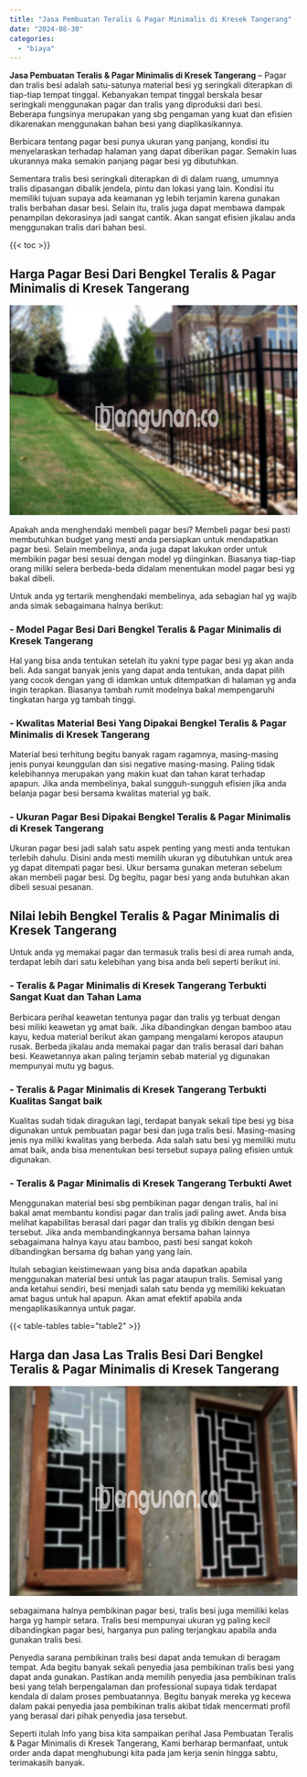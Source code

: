 ```yaml
---
title: "Jasa Pembuatan Teralis & Pagar Minimalis di Kresek Tangerang"
date: "2024-08-30"
categories: 
  - "biaya"
---
```


**Jasa Pembuatan Teralis & Pagar Minimalis di Kresek Tangerang** – Pagar dan tralis besi adalah satu-satunya material besi yg seringkali diterapkan di tiap-tiap tempat tinggal. Kebanyakan tempat tinggal berskala besar seringkali menggunakan pagar dan tralis yang diproduksi dari besi. Beberapa fungsinya merupakan yang sbg pengaman yang kuat dan efisien dikarenakan menggunakan bahan besi yang diaplikasikannya.

Berbicara tentang pagar besi punya ukuran yang panjang, kondisi itu menyelaraskan terhadap halaman yang dapat diberikan pagar. Semakin luas ukurannya maka semakin panjang pagar besi yg dibutuhkan.

Sementara tralis besi seringkali diterapkan di di dalam ruang, umumnya tralis dipasangan dibalik jendela, pintu dan lokasi yang lain. Kondisi itu memiliki tujuan supaya ada keamanan yg lebih terjamin karena gunakan tralis berbahan dasar besi. Selain itu, tralis juga dapat membawa dampak penampilan dekorasinya jadi sangat cantik. Akan sangat efisien jikalau anda menggunakan tralis dari bahan besi.

{{< toc >}}

## Harga Pagar Besi Dari Bengkel Teralis & Pagar Minimalis di Kresek Tangerang

![Jasa Pembuatan Teralis & Pagar Minimalis di Kresek Tangerang](/images/pagar-minimalis-murah-14.png)

Apakah anda menghendaki membeli pagar besi? Membeli pagar besi pasti membutuhkan budget yang mesti anda persiapkan untuk mendapatkan pagar besi. Selain membelinya, anda juga dapat lakukan order untuk membikin pagar besi sesuai dengan model yg diinginkan. Biasanya tiap-tiap orang miliki selera berbeda-beda didalam menentukan model pagar besi yg bakal dibeli.

Untuk anda yg tertarik menghendaki membelinya, ada sebagian hal yg wajib anda simak sebagaimana halnya berikut:
### \- Model Pagar Besi Dari Bengkel Teralis & Pagar Minimalis di Kresek Tangerang

Hal yang bisa anda tentukan setelah itu yakni type pagar besi yg akan anda beli. Ada sangat banyak jenis yang dapat anda tentukan, anda dapat pilih yang cocok dengan yang di idamkan untuk ditempatkan di halaman yg anda ingin terapkan. Biasanya tambah rumit modelnya bakal mempengaruhi tingkatan harga yg tambah tinggi.

### \- Kwalitas Material Besi Yang Dipakai Bengkel Teralis & Pagar Minimalis di Kresek Tangerang

Material besi terhitung begitu banyak ragam ragamnya, masing-masing jenis punyai keunggulan dan sisi negative masing-masing. Paling tidak kelebihannya merupakan yang makin kuat dan tahan karat terhadap apapun. Jika anda membelinya, bakal sungguh-sungguh efisien jika anda belanja pagar besi bersama kwalitas material yg baik.

### \- Ukuran Pagar Besi Dipakai Bengkel Teralis & Pagar Minimalis di Kresek Tangerang

Ukuran pagar besi jadi salah satu aspek penting yang mesti anda tentukan terlebih dahulu. Disini anda mesti memilih ukuran yg dibutuhkan untuk area yg dapat ditempati pagar besi. Ukur bersama gunakan meteran sebelum akan membeli pagar besi. Dg begitu, pagar besi yang anda butuhkan akan dibeli sesuai pesanan.

## Nilai lebih Bengkel Teralis & Pagar Minimalis di Kresek Tangerang

Untuk anda yg memakai pagar dan termasuk tralis besi di area rumah anda, terdapat lebih dari satu kelebihan yang bisa anda beli seperti berikut ini.

### \- Teralis & Pagar Minimalis di Kresek Tangerang Terbukti Sangat Kuat dan Tahan Lama

Berbicara perihal keawetan tentunya pagar dan tralis yg terbuat dengan besi miliki keawetan yg amat baik. Jika dibandingkan dengan bamboo atau kayu, kedua material berikut akan gampang mengalami keropos ataupun rusak. Berbeda jikalau anda memakai pagar dan tralis berasal dari bahan besi. Keawetannya akan paling terjamin sebab material yg digunakan mempunyai mutu yg bagus.

### \- Teralis & Pagar Minimalis di Kresek Tangerang Terbukti Kualitas Sangat baik

Kualitas sudah tidak diragukan lagi, terdapat banyak sekali tipe besi yg bisa digunakan untuk pembuatan pagar besi dan juga tralis besi. Masing-masing jenis nya miliki kwalitas yang berbeda. Ada salah satu besi yg memiliki mutu amat baik, anda bisa menentukan besi tersebut supaya paling efisien untuk digunakan.

### \- Teralis & Pagar Minimalis di Kresek Tangerang Terbukti Awet

Menggunakan material besi sbg pembikinan pagar dengan tralis, hal ini bakal amat membantu kondisi pagar dan tralis jadi paling awet. Anda bisa melihat kapabilitas berasal dari pagar dan tralis yg dibikin dengan besi tersebut. Jika anda membandingkannya bersama bahan lainnya sebagaimana halnya kayu atau bamboo, pasti besi sangat kokoh dibandingkan bersama dg bahan yang yang lain.

Itulah sebagian keistimewaan yang bisa anda dapatkan apabila menggunakan material besi untuk las pagar ataupun tralis. Semisal yang anda ketahui sendiri, besi menjadi salah satu benda yg memiliki kekuatan amat bagus untuk hal apapun. Akan amat efektif apabila anda mengaplikasikannya untuk pagar.

{{< table-tables table="table2" >}}

## Harga dan Jasa Las Tralis Besi Dari Bengkel Teralis & Pagar Minimalis di Kresek Tangerang

![Jasa Pembuatan Teralis & Pagar Minimalis di Kresek Tangerang](/images/teralis-minimalis-murah-41.png)

sebagaimana halnya pembikinan pagar besi, tralis besi juga memiliki kelas harga yg hampir setara. Tralis besi mempunyai ukuran yg paling kecil dibandingkan pagar besi, harganya pun paling terjangkau apabila anda gunakan tralis besi.

Penyedia sarana pembikinan tralis besi dapat anda temukan di beragam tempat. Ada begitu banyak sekali penyedia jasa pembikinan tralis besi yang dapat anda gunakan. Pastikan anda memilih penyedia jasa pembikinan tralis besi yang telah berpengalaman dan professional supaya tidak terdapat kendala di dalam proses pembuatannya. Begitu banyak mereka yg kecewa dalam pakai penyedia jasa pembikinan tralis akibat tidak mencermati profil yang berasal dari pihak penyedia jasa tersebut.

Seperti itulah Info yang bisa kita sampaikan perihal Jasa Pembuatan Teralis & Pagar Minimalis di Kresek Tangerang, Kami berharap bermanfaat, untuk order anda dapat menghubungi kita pada jam kerja senin hingga sabtu, terimakasih banyak.
